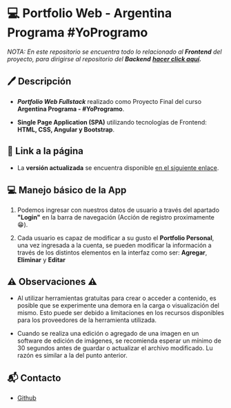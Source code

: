 # 💻 Portfolio Web - Argentina Programa #YoProgramo

*NOTA: En este repositorio se encuentra todo lo relacionado al **Frontend** del proyecto, para dirigirse al repositorio del **Backend** **[hacer click aquí](https://github.com/MarquitosLev/MiPortfolio-BackEnd "aquí").***
## 🖊 Descripción
- ***Portfolio Web Fullstack*** realizado como Proyecto Final del curso **Argentina Programa - #YoProgramo**.

- **Single Page Application (SPA)** utilizando tecnologías de Frontend: **HTML, CSS, Angular y Bootstrap**.

## 🔗 Link a la página

- La **versión actualizada** se encuentra disponible [en el siguiente enlace](https://portfolio-frontend-mjl.web.app "en el siguiente enlace").

## 💻 Manejo básico de la App

1. Podemos ingresar con nuestros datos de usuario a través del apartado <b>"Login"</b> en la barra de navegación (Acción de registro proximamente 😁).

2. Cada usuario es capaz de modificar a su gusto el <b>Portfolio Personal</b>, una vez ingresada a la cuenta, se pueden modificar la información a través de los distintos elementos en la interfaz como ser: **Agregar**, **Eliminar** y **Editar**

## ⚠ Observaciones ⚠

- Al utilizar herramientas gratuitas para crear o acceder a contenido, es posible que se experimente una demora en la carga o visualización del mismo. Esto puede ser debido a limitaciones en los recursos disponibles para los proveedores de la herramienta utilizada.

- Cuando se realiza una edición o agregado de una imagen en un software de edición de imágenes, se recomienda esperar un mínimo de 30 segundos antes de guardar o actualizar el archivo modificado. Lu razón es similar a la del punto anterior.

## 📬 Contacto
- [Github ](https://github.com/MarquitosLev)
